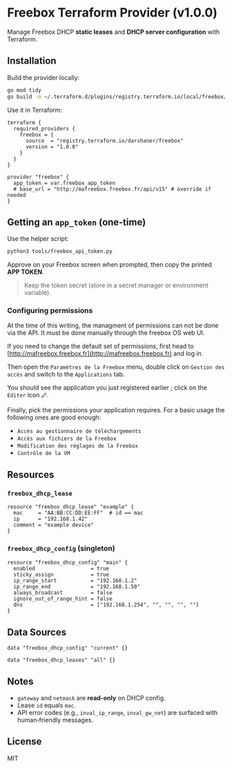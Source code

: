 # Freebox Terraform Provider (v1.0.0)

Manage Freebox DHCP **static leases** and **DHCP server configuration** with Terraform.

## Installation

Build the provider locally:

```bash
go mod tidy
go build -o ~/.terraform.d/plugins/registry.terraform.io/local/freebox/1.0.0/$(uname -s | tr '[:upper:]' '[:lower:]')_$(uname -m)/terraform-provider-freebox
````

Use it in Terraform:

```hcl
terraform {
  required_providers {
    freebox = {
      source  = "registry.terraform.io/darshaner/freebox"
      version = "1.0.0"
    }
  }
}

provider "freebox" {
  app_token = var.freebox_app_token
  # base_url = "http://mafreebox.freebox.fr/api/v15" # override if needed
}
```

## Getting an `app_token` (one‑time)

Use the helper script:

```bash
python3 tools/freebox_api_token.py
```

Approve on your Freebox screen when prompted, then copy the printed **APP TOKEN**.

> Keep the token secret (store in a secret manager or environment variable).

### Configuring permissions

At the time of this writing, the managment of permissions can not be done via the API. It must be done manually through the freebox OS web UI.

If you need to change the default set of permissions, first head to [http://mafreebox.freebox.fr](http://mafreebox.freebox.fr) and log in.

Then open the `Paramètres de la Freebox` menu, double click on `Gestion des accès` and switch to the `Applications` tab.

You should see the application you just registered earlier ; click on the `Editer` icon `🖉`.

Finally, pick the permissions your application requires. For a basic usage the following ones are good enough:

- `Accès au gestionnaire de téléchargements`
- `Accès aux fichiers de la Freebox`
- `Modification des réglages de la Freebox`
- `Contrôle de la VM`

## Resources

### `freebox_dhcp_lease`

```hcl
resource "freebox_dhcp_lease" "example" {
  mac     = "AA:BB:CC:DD:EE:FF"  # id == mac
  ip      = "192.168.1.42"
  comment = "example device"
}
```

### `freebox_dhcp_config` (singleton)

```hcl
resource "freebox_dhcp_config" "main" {
  enabled                  = true
  sticky_assign            = true
  ip_range_start           = "192.168.1.2"
  ip_range_end             = "192.168.1.50"
  always_broadcast         = false
  ignore_out_of_range_hint = false
  dns                      = ["192.168.1.254", "", "", "", ""]
}
```

## Data Sources

```hcl
data "freebox_dhcp_config" "current" {}

data "freebox_dhcp_leases" "all" {}
```

## Notes

* `gateway` and `netmask` are **read‑only** on DHCP config.
* Lease `id` equals `mac`.
* API error codes (e.g., `inval_ip_range`, `inval_gw_net`) are surfaced with human‑friendly messages.

## License

MIT

